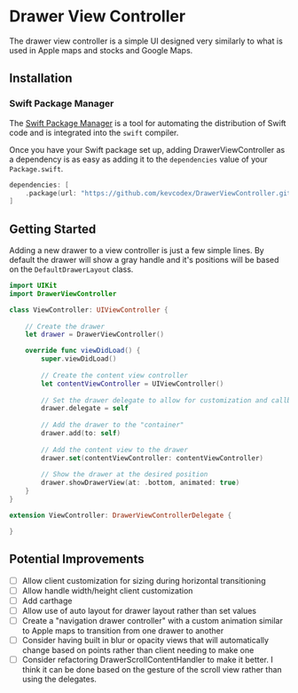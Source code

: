 # Drawer View Controller

The drawer view controller is a simple UI designed very similarly to what is used in Apple maps and stocks and Google Maps.

## Installation

### Swift Package Manager

The [Swift Package Manager](https://swift.org/package-manager/) is a tool for automating the distribution of Swift code and is integrated into the `swift` compiler. 

Once you have your Swift package set up, adding DrawerViewController as a dependency is as easy as adding it to the `dependencies` value of your `Package.swift`.

```swift
dependencies: [
    .package(url: "https://github.com/kevcodex/DrawerViewController.git", from: "1.0.0")
]
```

## Getting Started

Adding a new drawer to a view controller is just a few simple lines. By default the drawer will show a gray handle and it's positions will be based on the `DefaultDrawerLayout` class.

```swift
import UIKit
import DrawerViewController

class ViewController: UIViewController {
    
    // Create the drawer
    let drawer = DrawerViewController()

    override func viewDidLoad() {
        super.viewDidLoad()
                
        // Create the content view controller
        let contentViewController = UIViewController()
        
        // Set the drawer delegate to allow for customization and callbacks
        drawer.delegate = self
        
        // Add the drawer to the "container"
        drawer.add(to: self)
        
        // Add the content view to the drawer
        drawer.set(contentViewController: contentViewController)
        
        // Show the drawer at the desired position
        drawer.showDrawerView(at: .bottom, animated: true)
    }
}

extension ViewController: DrawerViewControllerDelegate {

}
```

## Potential Improvements

- [ ] Allow client customization for sizing during horizontal transitioning
- [ ] Allow handle width/height client customization
- [ ] Add carthage
- [ ] Allow use of auto layout for drawer layout rather than set values
- [ ] Create a "navigation drawer controller" with a custom animation similar to Apple maps to transition from one drawer to another
- [ ] Consider having built in blur or opacity views that will automatically change based on points rather than client needing to make one
- [ ] Consider refactoring DrawerScrollContentHandler to make it better. I think it can be done based on the gesture of the scroll view rather than using the delegates. 
